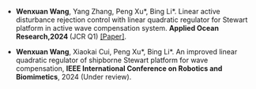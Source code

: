 - <strong>Wenxuan Wang</strong>, Yang Zhang, Peng Xu*, Bing Li*. Linear active disturbance rejection control with linear quadratic regulator for Stewart platform in active wave compensation system. <strong>Applied Ocean Research,2024 </strong> (JCR Q1) [[Paper]](https://doi.org/10.2139/ssrn.4896024).

- <strong>Wenxuan Wang</strong>, Xiaokai Cui, Peng Xu*, Bing Li*. An improved linear quadratic regulator of shipborne Stewart platform for wave compensation, <strong>IEEE International Conference on Robotics and Biomimetics</strong>, 2024 (Under review).